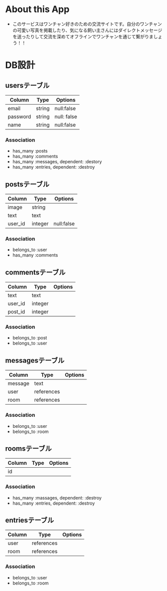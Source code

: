 # About this App

- このサービスはワンチャン好きのための交流サイトです。自分のワンチャンの可愛い写真を掲載したり、気になる飼い主さんにはダイレクトメッセージを送ったりして交流を深めてオフラインでワンチャンを通じて繋がりましょう！！

# DB設計
## usersテーブル
|Column|Type|Options|
|------|----|-------|
|email|string|null:false|
|password|string|null: false|
|name|string|null:false|
### Association
- has_many :posts
- has_many :comments
- has_many :messages, dependent: :destory
- has_many :entries, dependent: :destroy

## postsテーブル
|Column|Type|Options|
|------|----|-------|
|image|string||
|text|text||
|user_id|integer|null:false|
### Association
- belongs_to :user
- has_many :comments

## commentsテーブル
|Column|Type|Options|
|------|----|-------|
|text|text||
|user_id|integer||
|post_id|integer||
### Association
- belongs_to :post
- belongs_to :user

## messagesテーブル
|Column|Type|Options|
|------|----|-------|
|message|text||
|user|references||
|room|references||
### Association
- belongs_to :user
- belongs_to :room

## roomsテーブル
|Column|Type|Options|
|------|----|-------|
|id|||
### Association
- has_many :massages, dependent: :destroy
- has_many :entries, dependent: :destroy

## entriesテーブル
|Column|Type|Options|
|------|----|-------|
|user|references||
|room|references||
### Association
- belongs_to :user
- belongs_to :room




